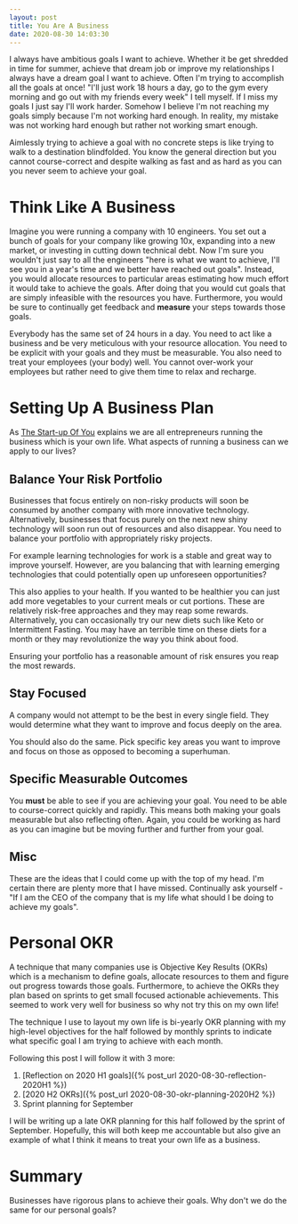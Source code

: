 ```yaml
---
layout: post
title: You Are A Business
date: 2020-08-30 14:03:30
---
```


I always have ambitious goals I want to achieve. Whether it be get shredded in time for summer,
achieve that dream job or improve my relationships I always have a dream goal I want to
achieve. Often I'm trying to accomplish all the goals at once! "I'll just work 18 hours a day, go to
the gym every morning and go out with my friends every week" I tell myself. If I miss my goals I
just say I'll work harder. Somehow I believe I'm not reaching my goals simply because I'm not
working hard enough. In reality, my mistake was not working hard enough but rather not working smart
enough.

Aimlessly trying to achieve a goal with no concrete steps is like trying to walk to a destination
blindfolded. You know the general direction but you cannot course-correct and despite walking as
fast and as hard as you can you never seem to achieve your goal.

# Think Like A Business

Imagine you were running a company with 10 engineers. You set out a bunch of goals for your company
like growing 10x, expanding into a new market, or investing in cutting down technical debt. Now I'm
sure you wouldn't just say to all the engineers "here is what we want to achieve, I'll see you in a
year's time and we better have reached out goals". Instead, you would allocate resources to particular
areas estimating how much effort it would take to achieve the goals. After doing that you would cut
goals that are simply infeasible with the resources you have. Furthermore, you would be sure to
continually get feedback and **measure** your steps towards those goals.

Everybody has the same set of 24 hours in a day. You need to act like a business and be very
meticulous with your resource allocation. You need to be explicit with your goals and they must be
measurable. You also need to treat your employees (your body) well. You cannot over-work your
employees but rather need to give them time to relax and recharge.

# Setting Up A Business Plan

As [The Start-up Of You](https://www.thestartupofyou.com/) explains we are all entrepreneurs running
the business which is your own life. What aspects of running a business can we apply to our lives?

## Balance Your Risk Portfolio

Businesses that focus entirely on non-risky products will soon be consumed by another company with more
innovative technology. Alternatively, businesses that focus purely on the next new shiny technology
will soon run out of resources and also disappear. You need to balance your portfolio with
appropriately risky projects.

For example learning technologies for work is a stable and great way to improve yourself. However,
are you balancing that with learning emerging technologies that could potentially open up unforeseen
opportunities?

This also applies to your health. If you wanted to be healthier you can just add more
vegetables to your current meals or cut portions. These are relatively risk-free approaches and they
may reap some rewards. Alternatively, you can occasionally try our new diets such like Keto or
Intermittent Fasting. You may have an terrible time on these diets for a month or they
may revolutionize the way you think about food.

Ensuring your portfolio has a reasonable amount of risk ensures you reap the most rewards.

## Stay Focused

A company would not attempt to be the best in every single field. They would determine what they
want to improve and focus deeply on the area.

You should also do the same. Pick specific key areas you want to improve and focus on those as
opposed to becoming a superhuman.

## Specific Measurable Outcomes

You **must** be able to see if you are achieving your goal. You need to be able to course-correct
quickly and rapidly. This means both making your goals measurable but also reflecting often. Again,
you could be working as hard as you can imagine but be moving further and further from your goal. 

## Misc

These are the ideas that I could come up with the top of my head. I'm certain there are plenty more
that I have missed. Continually ask yourself - "If I am the CEO of the company that is my life what
should I be doing to achieve my goals".

# Personal OKR

A technique that many companies use is Objective Key Results (OKRs) which is a mechanism to define
goals, allocate resources to them and figure out progress towards those goals. Furthermore, to
achieve the OKRs they plan based on sprints to get small focused actionable achievements. This
seemed to work very well for business so why not try this on my own life!

The technique I use to layout my own life is bi-yearly OKR planning with my high-level objectives
for the half followed by monthly sprints to indicate what specific goal I am trying to achieve
with each month.

Following this post I will follow it with 3 more:
1. [Reflection on 2020 H1 goals]({% post_url 2020-08-30-reflection-2020H1 %})
2. [2020 H2 OKRs]({% post_url 2020-08-30-okr-planning-2020H2 %})
3. Sprint planning for September

I will be writing up a late OKR planning for this half followed by the sprint of September.
Hopefully, this will both keep me accountable but also give an example of what I think it means to
treat your own life as a business.



# Summary

Businesses have rigorous plans to achieve their goals. Why don't we do the same for our personal
goals?
